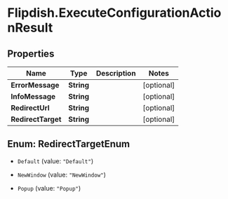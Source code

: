 # Flipdish.ExecuteConfigurationActionResult

## Properties

Name | Type | Description | Notes
------------ | ------------- | ------------- | -------------
**ErrorMessage** | **String** |  | [optional] 
**InfoMessage** | **String** |  | [optional] 
**RedirectUrl** | **String** |  | [optional] 
**RedirectTarget** | **String** |  | [optional] 



## Enum: RedirectTargetEnum


* `Default` (value: `"Default"`)

* `NewWindow` (value: `"NewWindow"`)

* `Popup` (value: `"Popup"`)




